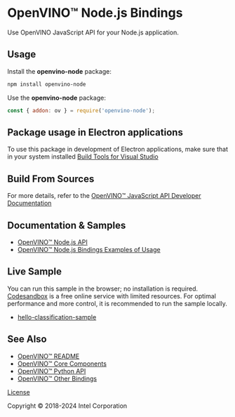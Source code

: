 # OpenVINO™ Node.js Bindings

Use OpenVINO JavaScript API for your Node.js application.

## Usage

Install the **openvino-node** package:
```bash
npm install openvino-node
```

Use the **openvino-node** package:
```js
const { addon: ov } = require('openvino-node');
```

## Package usage in Electron applications

To use this package in development of Electron applications, make sure that
in your system installed [Build Tools for Visual Studio](https://aka.ms/vs/17/release/vs_BuildTools.exe)

## Build From Sources

For more details, refer to the [OpenVINO™ JavaScript API Developer Documentation](https://github.com/openvinotoolkit/openvino/blob/master/src/bindings/js/docs/README.md#openvino-node-package-developer-documentation)

## Documentation & Samples

- [OpenVINO™ Node.js API](https://docs.openvino.ai/2024/api/nodejs_api/nodejs_api.html)
- [OpenVINO™ Node.js Bindings Examples of Usage](https://github.com/openvinotoolkit/openvino/blob/master/samples/js/node/README.md)

## Live Sample

You can run this sample in the browser; no installation is required.
[Codesandbox](https://codesandbox.io/) is a free online service with limited resources. For optimal performance and more control,  it is recommended to run the sample locally.

- [hello-classification-sample](https://codesandbox.io/p/devbox/openvino-node-hello-classification-sample-djl893)

## See Also

* [OpenVINO™ README](https://github.com/openvinotoolkit/openvino/blob/master/README.md)
* [OpenVINO™ Core Components](https://github.com/openvinotoolkit/openvino/blob/master/src/README.md)
* [OpenVINO™ Python API](https://github.com/openvinotoolkit/openvino/blob/master/src/bindings/python/README.md)
* [OpenVINO™ Other Bindings](https://github.com/openvinotoolkit/openvino/blob/master/src/bindings/README.md)

[License](https://github.com/openvinotoolkit/openvino/blob/master/LICENSE)

Copyright © 2018-2024 Intel Corporation
